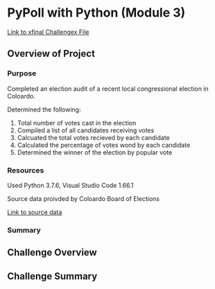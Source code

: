 # PyPoll with Python (Module 3)

[Link to xfinal Challengex File](xxxx)

## Overview of Project

### Purpose
Completed an election audit of a recent local congressional election in Coloardo.

Determined the following:
1. Total number of votes cast in the election
2. Compiled a list of all candidates receiving votes
3. Calcuated the total votes recieved by each candidate
4. Calculated the percentage of votes wond by each candidate
5. Determined the winner of the election by popular vote

### Resources

Used Python 3.7.6, Visual Studio Code 1.66.1

Source data proivded by Coloardo Board of Elections

[Link to source data](Resources/election_results.csv)

### Summary



## Challenge Overview

## Challenge Summary
